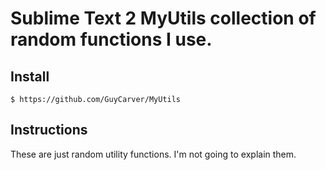 # Sublime Text 2 MyUtils collection of random functions I use.

## Install

    $ https://github.com/GuyCarver/MyUtils

## Instructions

These are just random utility functions.  I'm not going to explain them.
